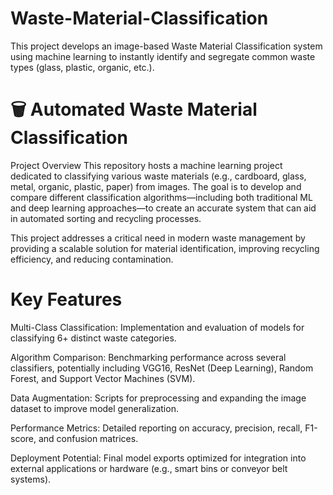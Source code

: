 # Waste-Material-Classification
This project develops an image-based Waste Material Classification system using machine learning to instantly identify and segregate common waste types (glass, plastic, organic, etc.).


# 🗑️ Automated Waste Material Classification

Project Overview
This repository hosts a machine learning project dedicated to classifying various waste materials (e.g., cardboard, glass, metal, organic, plastic, paper) from images. The goal is to develop and compare different classification algorithms—including both traditional ML and deep learning approaches—to create an accurate system that can aid in automated sorting and recycling processes.

This project addresses a critical need in modern waste management by providing a scalable solution for material identification, improving recycling efficiency, and reducing contamination.

# Key Features
Multi-Class Classification: Implementation and evaluation of models for classifying 6+ distinct waste categories.

Algorithm Comparison: Benchmarking performance across several classifiers, potentially including VGG16, ResNet (Deep Learning), Random Forest, and Support Vector Machines (SVM).

Data Augmentation: Scripts for preprocessing and expanding the image dataset to improve model generalization.

Performance Metrics: Detailed reporting on accuracy, precision, recall, F1-score, and confusion matrices.

Deployment Potential: Final model exports optimized for integration into external applications or hardware (e.g., smart bins or conveyor belt systems).

